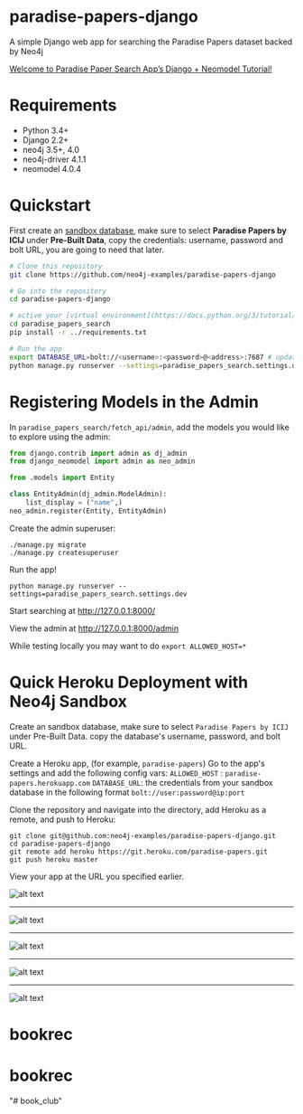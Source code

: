# paradise-papers-django
A simple Django web app for searching the Paradise Papers dataset backed by Neo4j

[Welcome to Paradise Paper Search App’s Django + Neomodel Tutorial!](https://neo4j-examples.github.io/paradise-papers-django/)


# Requirements

- Python 3.4+
- Django 2.2+
- neo4j 3.5+, 4.0
- neo4j-driver 4.1.1
- neomodel 4.0.4

# Quickstart

First create an [sandbox database](https://sandbox.neo4j.com/), make sure to select **Paradise Papers by ICIJ** under **Pre-Built Data**, copy the credentials: username, password and bolt URL, you are going to need that later.

``` bash
# Clone this repository
git clone https://github.com/neo4j-examples/paradise-papers-django

# Go into the repository
cd paradise-papers-django 

# active your [virtual environment](https://docs.python.org/3/tutorial/venv.html) and install your dependencies
cd paradise_papers_search
pip install -r ../requirements.txt

# Run the app
export DATABASE_URL=bolt://<username>:<password>@<address>:7687 # update with the credentials from your sandbox database.
python manage.py runserver --settings=paradise_papers_search.settings.dev
```
# Registering Models in the Admin

In `paradise_papers_search/fetch_api/admin`, add the models you would like to explore using the admin:

```python
from django.contrib import admin as dj_admin
from django_neomodel import admin as neo_admin

from .models import Entity

class EntityAdmin(dj_admin.ModelAdmin):
    list_display = ("name",)
neo_admin.register(Entity, EntityAdmin)
```

Create the admin superuser:

```
./manage.py migrate
./manage.py createsuperuser
```

Run the app!

```
python manage.py runserver --settings=paradise_papers_search.settings.dev
```

Start searching at http://127.0.0.1:8000/

View the admin at http://127.0.0.1:8000/admin

While testing locally you may want to do `export ALLOWED_HOST=*`

# Quick Heroku Deployment with Neo4j Sandbox 

Create an sandbox database, make sure to select `Paradise Papers by ICIJ` under Pre-Built Data.
copy the database's username, password, and bolt URL.

Create a Heroku app, (for example, `paradise-papers`)
Go to the app's settings and add the following config vars:
`ALLOWED_HOST` : `paradise-papers.herokuapp.com`
`DATABASE_URL`: the credentials from your sandbox database in the following format `bolt://user:password@ip:port`

Clone the repository and navigate into the directory, add Heroku as a remote, and push to Heroku:
```
git clone git@github.com:neo4j-examples/paradise-papers-django.git
cd paradise-papers-django
git remote add heroku https://git.heroku.com/paradise-papers.git
git push heroku master
```

View your app at the URL you specified earlier.

![alt text](https://github.com/neo4j-examples/paradise-papers-django/blob/master/docs/tutorial/_images/admin-list.png "Admin List")
_________

![alt text](https://github.com/neo4j-examples/paradise-papers-django/blob/master/docs/tutorial/_images/admin-detail.png "Admin Detail")
_________

![alt text](https://github.com/neo4j-examples/paradise-papers-django/blob/master/docs/tutorial/_images/part07-img1.png "Search Home")
_________

![alt text](https://github.com/neo4j-examples/paradise-papers-django/blob/master/docs/tutorial/_images/part07-img2.png "Search Results")
_________
![alt text](https://github.com/neo4j-examples/paradise-papers-django/blob/master/docs/tutorial/_images/part07-img3.png "Search details")
# bookrec
# bookrec
"# book_club" 
